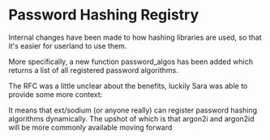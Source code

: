 # Password Hashing Registry
Internal changes have been made to how hashing libraries are used, 
so that it's easier for userland to use them.

More specifically, 
a new function password_algos has been added which returns a list of all registered password algorithms.

The RFC was a little unclear about the benefits, 
luckily Sara was able to provide some more context:

It means that ext/sodium (or anyone really) can register password hashing algorithms dynamically. 
The upshot of which is that argon2i and argon2id will be more commonly available moving forward

